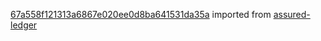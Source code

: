 [67a558f121313a6867e020ee0d8ba641531da35a](https://github.com/insolar/assured-ledger/commit/67a558f121313a6867e020ee0d8ba641531da35a) imported from [assured-ledger](https://github.com/insolar/assured-ledger)
